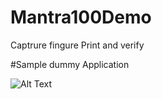 # Mantra100Demo

Captrure fingure Print and verify


#Sample dummy Application 

![Alt Text](https://github.com/jeevanvns/Mantra100Demo/blob/master/screen/img_mantra.jpg)
